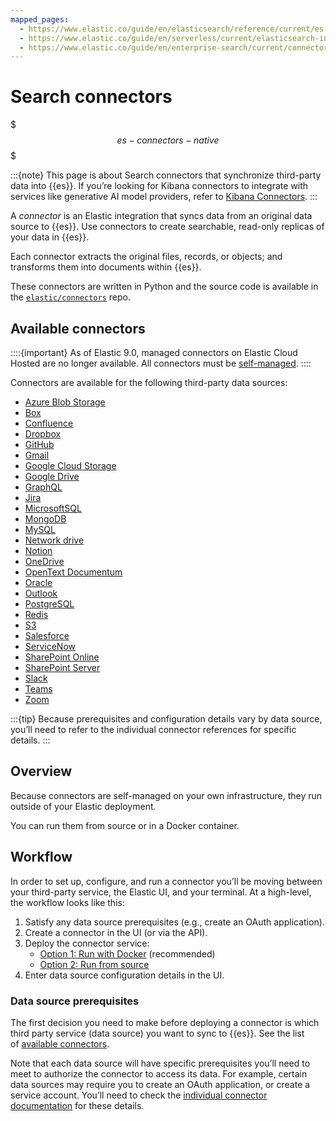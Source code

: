 ```yaml
---
mapped_pages:
  - https://www.elastic.co/guide/en/elasticsearch/reference/current/es-connectors.html
  - https://www.elastic.co/guide/en/serverless/current/elasticsearch-ingest-data-through-integrations-connector-client.html
  - https://www.elastic.co/guide/en/enterprise-search/current/connectors.html
---
```


# Search connectors

$$$es-connectors-native$$$


:::{note}
This page is about Search connectors that synchronize third-party data into {{es}}. If you’re looking for Kibana connectors to integrate with services like generative AI model providers, refer to [Kibana Connectors](docs-content://deploy-manage/manage-connectors.md).
:::

A _connector_ is an Elastic integration that syncs data from an original data source to {{es}}. Use connectors to create searchable, read-only replicas of your data in {{es}}.

Each connector extracts the original files, records, or objects; and transforms them into documents within {{es}}.

These connectors are written in Python and the source code is available in the [`elastic/connectors`](https://github.com/elastic/connectors/tree/main/connectors/sources) repo.

## Available connectors


::::{important}
As of Elastic 9.0, managed connectors on Elastic Cloud Hosted are no longer available. All connectors must be [self-managed](/reference/ingestion-tools/search-connectors/self-managed-connectors.md).
::::


Connectors are available for the following third-party data sources:

- [Azure Blob Storage](/reference/ingestion-tools/search-connectors/es-connectors-azure-blob.md)
- [Box](/reference/ingestion-tools/search-connectors/es-connectors-box.md)
- [Confluence](/reference/ingestion-tools/search-connectors/es-connectors-confluence.md)
- [Dropbox](/reference/ingestion-tools/search-connectors/es-connectors-dropbox.md)
- [GitHub](/reference/ingestion-tools/search-connectors/es-connectors-github.md)
- [Gmail](/reference/ingestion-tools/search-connectors/es-connectors-gmail.md)
- [Google Cloud Storage](/reference/ingestion-tools/search-connectors/es-connectors-google-cloud.md)
- [Google Drive](/reference/ingestion-tools/search-connectors/es-connectors-google-drive.md)
- [GraphQL](/reference/ingestion-tools/search-connectors/es-connectors-graphql.md)
- [Jira](/reference/ingestion-tools/search-connectors/es-connectors-jira.md)
- [MicrosoftSQL](/reference/ingestion-tools/search-connectors/es-connectors-ms-sql.md)
- [MongoDB](/reference/ingestion-tools/search-connectors/es-connectors-mongodb.md)
- [MySQL](/reference/ingestion-tools/search-connectors/es-connectors-mysql.md)
- [Network drive](/reference/ingestion-tools/search-connectors/es-connectors-network-drive.md)
- [Notion](/reference/ingestion-tools/search-connectors/es-connectors-notion.md)
- [OneDrive](/reference/ingestion-tools/search-connectors/es-connectors-onedrive.md)
- [OpenText Documentum](/reference/ingestion-tools/search-connectors/es-connectors-opentext.md)
- [Oracle](/reference/ingestion-tools/search-connectors/es-connectors-oracle.md)
- [Outlook](/reference/ingestion-tools/search-connectors/es-connectors-outlook.md)
- [PostgreSQL](/reference/ingestion-tools/search-connectors/es-connectors-postgresql.md)
- [Redis](/reference/ingestion-tools/search-connectors/es-connectors-redis.md)
- [S3](/reference/ingestion-tools/search-connectors/es-connectors-s3.md)
- [Salesforce](/reference/ingestion-tools/search-connectors/es-connectors-salesforce.md)
- [ServiceNow](/reference/ingestion-tools/search-connectors/es-connectors-servicenow.md)
- [SharePoint Online](/reference/ingestion-tools/search-connectors/es-connectors-sharepoint-online.md)
- [SharePoint Server](/reference/ingestion-tools/search-connectors/es-connectors-sharepoint.md)
- [Slack](/reference/ingestion-tools/search-connectors/es-connectors-slack.md)
- [Teams](/reference/ingestion-tools/search-connectors/es-connectors-teams.md)
- [Zoom](/reference/ingestion-tools/search-connectors/es-connectors-zoom.md)

:::{tip}
Because prerequisites and configuration details vary by data source, you’ll need to refer to the individual connector references for specific details.
:::

## Overview


Because connectors are self-managed on your own infrastructure, they run outside of your Elastic deployment.

You can run them from source or in a Docker container.

## Workflow

In order to set up, configure, and run a connector you’ll be moving between your third-party service, the Elastic UI, and your terminal. At a high-level, the workflow looks like this:

1. Satisfy any data source prerequisites (e.g., create an OAuth application).
2. Create a connector in the UI (or via the API).
3. Deploy the connector service:
    - [Option 1: Run with Docker](es-connectors-run-from-docker.md) (recommended)
    - [Option 2: Run from source](es-connectors-run-from-source.md)
4. Enter data source configuration details in the UI.

### Data source prerequisites

The first decision you need to make before deploying a connector is which third party service (data source) you want to sync to {{es}}. See the list of [available connectors](#available-connectors).

Note that each data source will have specific prerequisites you’ll need to meet to authorize the connector to access its data. For example, certain data sources may require you to create an OAuth application, or create a service account. You’ll need to check the [individual connector documentation](connector-reference.md) for these details.
